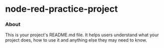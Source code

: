node-red-practice-project
=========================

### About

This is your project's README.md file. It helps users understand what your
project does, how to use it and anything else they may need to know.
